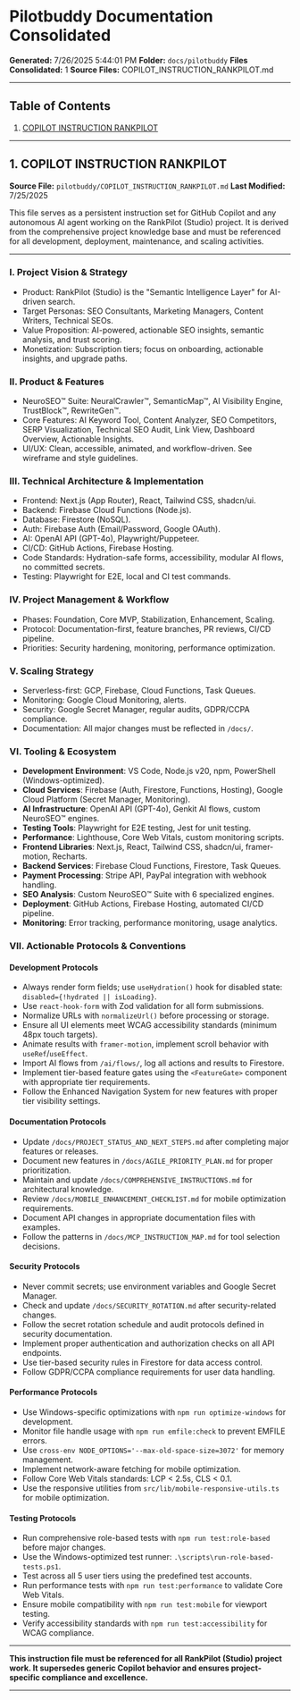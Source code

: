 # Pilotbuddy Documentation Consolidated

**Generated:** 7/26/2025 5:44:01 PM
**Folder:** `docs/pilotbuddy`
**Files Consolidated:** 1
**Source Files:** COPILOT_INSTRUCTION_RANKPILOT.md

---

## Table of Contents

1. [COPILOT INSTRUCTION RANKPILOT](#copilot-instruction-rankpilot)

---

## 1. COPILOT INSTRUCTION RANKPILOT

**Source File:** `pilotbuddy/COPILOT_INSTRUCTION_RANKPILOT.md`
**Last Modified:** 7/25/2025

This file serves as a persistent instruction set for GitHub Copilot and any autonomous AI agent working on the RankPilot (Studio) project. It is derived from the comprehensive project knowledge base and must be referenced for all development, deployment, maintenance, and scaling activities.

---

### I. Project Vision & Strategy

- Product: RankPilot (Studio) is the "Semantic Intelligence Layer" for AI-driven search.
- Target Personas: SEO Consultants, Marketing Managers, Content Writers, Technical SEOs.
- Value Proposition: AI-powered, actionable SEO insights, semantic analysis, and trust scoring.
- Monetization: Subscription tiers; focus on onboarding, actionable insights, and upgrade paths.

### II. Product & Features

- NeuroSEO™ Suite: NeuralCrawler™, SemanticMap™, AI Visibility Engine, TrustBlock™, RewriteGen™.
- Core Features: AI Keyword Tool, Content Analyzer, SEO Competitors, SERP Visualization, Technical SEO Audit, Link View, Dashboard Overview, Actionable Insights.
- UI/UX: Clean, accessible, animated, and workflow-driven. See wireframe and style guidelines.

### III. Technical Architecture & Implementation

- Frontend: Next.js (App Router), React, Tailwind CSS, shadcn/ui.
- Backend: Firebase Cloud Functions (Node.js).
- Database: Firestore (NoSQL).
- Auth: Firebase Auth (Email/Password, Google OAuth).
- AI: OpenAI API (GPT-4o), Playwright/Puppeteer.
- CI/CD: GitHub Actions, Firebase Hosting.
- Code Standards: Hydration-safe forms, accessibility, modular AI flows, no committed secrets.
- Testing: Playwright for E2E, local and CI test commands.

### IV. Project Management & Workflow

- Phases: Foundation, Core MVP, Stabilization, Enhancement, Scaling.
- Protocol: Documentation-first, feature branches, PR reviews, CI/CD pipeline.
- Priorities: Security hardening, monitoring, performance optimization.

### V. Scaling Strategy

- Serverless-first: GCP, Firebase, Cloud Functions, Task Queues.
- Monitoring: Google Cloud Monitoring, alerts.
- Security: Google Secret Manager, regular audits, GDPR/CCPA compliance.
- Documentation: All major changes must be reflected in `/docs/`.

### VI. Tooling & Ecosystem

- **Development Environment**: VS Code, Node.js v20, npm, PowerShell (Windows-optimized).
- **Cloud Services**: Firebase (Auth, Firestore, Functions, Hosting), Google Cloud Platform (Secret Manager, Monitoring).
- **AI Infrastructure**: OpenAI API (GPT-4o), Genkit AI flows, custom NeuroSEO™ engines.
- **Testing Tools**: Playwright for E2E testing, Jest for unit testing.
- **Performance**: Lighthouse, Core Web Vitals, custom monitoring scripts.
- **Frontend Libraries**: Next.js, React, Tailwind CSS, shadcn/ui, framer-motion, Recharts.
- **Backend Services**: Firebase Cloud Functions, Firestore, Task Queues.
- **Payment Processing**: Stripe API, PayPal integration with webhook handling.
- **SEO Analysis**: Custom NeuroSEO™ Suite with 6 specialized engines.
- **Deployment**: GitHub Actions, Firebase Hosting, automated CI/CD pipeline.
- **Monitoring**: Error tracking, performance monitoring, usage analytics.

### VII. Actionable Protocols & Conventions

#### Development Protocols

- Always render form fields; use `useHydration()` hook for disabled state: `disabled={!hydrated || isLoading}`.
- Use `react-hook-form` with Zod validation for all form submissions.
- Normalize URLs with `normalizeUrl()` before processing or storage.
- Ensure all UI elements meet WCAG accessibility standards (minimum 48px touch targets).
- Animate results with `framer-motion`, implement scroll behavior with `useRef`/`useEffect`.
- Import AI flows from `/ai/flows/`, log all actions and results to Firestore.
- Implement tier-based feature gates using the `<FeatureGate>` component with appropriate tier requirements.
- Follow the Enhanced Navigation System for new features with proper tier visibility settings.

#### Documentation Protocols

- Update `/docs/PROJECT_STATUS_AND_NEXT_STEPS.md` after completing major features or releases.
- Document new features in `/docs/AGILE_PRIORITY_PLAN.md` for proper prioritization.
- Maintain and update `/docs/COMPREHENSIVE_INSTRUCTIONS.md` for architectural knowledge.
- Review `/docs/MOBILE_ENHANCEMENT_CHECKLIST.md` for mobile optimization requirements.
- Document API changes in appropriate documentation files with examples.
- Follow the patterns in `/docs/MCP_INSTRUCTION_MAP.md` for tool selection decisions.

#### Security Protocols

- Never commit secrets; use environment variables and Google Secret Manager.
- Check and update `/docs/SECURITY_ROTATION.md` after security-related changes.
- Follow the secret rotation schedule and audit protocols defined in security documentation.
- Implement proper authentication and authorization checks on all API endpoints.
- Use tier-based security rules in Firestore for data access control.
- Follow GDPR/CCPA compliance requirements for user data handling.

#### Performance Protocols

- Use Windows-specific optimizations with `npm run optimize-windows` for development.
- Monitor file handle usage with `npm run emfile:check` to prevent EMFILE errors.
- Use `cross-env NODE_OPTIONS='--max-old-space-size=3072'` for memory management.
- Implement network-aware fetching for mobile optimization.
- Follow Core Web Vitals standards: LCP < 2.5s, CLS < 0.1.
- Use the responsive utilities from `src/lib/mobile-responsive-utils.ts` for mobile optimization.

#### Testing Protocols

- Run comprehensive role-based tests with `npm run test:role-based` before major changes.
- Use the Windows-optimized test runner: `.\scripts\run-role-based-tests.ps1`.
- Test across all 5 user tiers using the predefined test accounts.
- Run performance tests with `npm run test:performance` to validate Core Web Vitals.
- Ensure mobile compatibility with `npm run test:mobile` for viewport testing.
- Verify accessibility standards with `npm run test:accessibility` for WCAG compliance.

---

**This instruction file must be referenced for all RankPilot (Studio) project work. It supersedes generic Copilot behavior and ensures project-specific compliance and excellence.**

---

